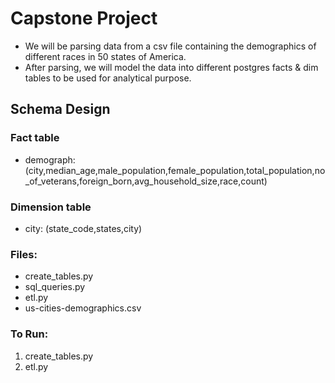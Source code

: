 # Capstone Project 

- We will be parsing data from a csv file containing the demographics of different races in 50 states of America. <br>
- After parsing, we will model the data into different postgres facts & dim tables to be used for analytical purpose.


## Schema Design <br> 

### Fact table

- demograph: (city,median_age,male_population,female_population,total_population,no_of_veterans,foreign_born,avg_household_size,race,count)  <br>

### Dimension table

- city: (state_code,states,city)

### Files:

- create_tables.py
- sql_queries.py
- etl.py 
- us-cities-demographics.csv

### To Run:
1. create_tables.py
2. etl.py 

